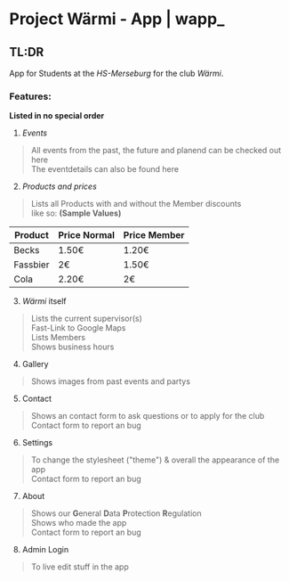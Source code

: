 # Project Wärmi - App | wapp_

## TL:DR

App for Students at the *HS-Merseburg* for the club *Wärmi*.

### Features:

**Listed in no special order**

1. *Events* 
> All events from the past, the future and planend can be checked out here  
> The eventdetails can also be found here

2. *Products and prices*
> Lists all Products with and without the Member discounts  
> like so: **(Sample Values)**

| Product          | Price Normal  | Price Member  |
| ---------------- | ------------- | ------------- |
| Becks            | 1.50€         |  1.20€        |
| Fassbier         | 2€            |  1.50€        |
| Cola             | 2.20€         |  2€           |

3. *Wärmi* itself
> Lists the current supervisor(s)  
> Fast-Link to Google Maps  
> Lists Members  
> Shows business hours  

4. Gallery
> Shows images from past events and partys

5. Contact
> Shows an contact form to ask questions or to apply for the club  
> Contact form to report an bug

6. Settings
> To change the stylesheet ("theme") & overall the appearance of the app  
> Contact form to report an bug

7. About
> Shows our **G**eneral **D**ata **P**rotection **R**egulation  
> Shows who made the app  
> Contact form to report an bug

8. Admin Login
> To live edit stuff in the app

